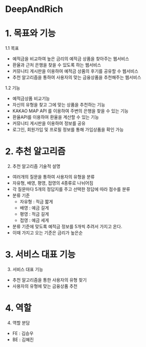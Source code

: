 # DeepAndRich

# 1. 목표와 기능

1.1 목표
- 예적금을 비교하여 높은 금리의 예적금 상품을 찾아주는 웹서비스
- 환율과 근처 은행을 찾을 수 있도록 하는 웹서비스
- 커뮤니티 게시판을 이용하여 예적금 상품의 후기를 공유할 수 웹서비스
- 추천 알고리즘을 통하여 사용자의 맞는 금융상품을 추천해주는 웹서비스

1.2 기능
- 예적금상품 비교기능
- 자신의 유형을 찾고 그에 맞는 상품을 추천하는 기능
- KAKAO MAP API 를 이용하여 주변의 은행을 찾을 수 있는 기능
- 환율API를 이용하여 환율을 계산할 수 있는 기능
- 커뮤니티 게시판을 이용하여 정보를 공유
- 로그인, 회원가입 및 프로필 정보를 통해 가입상품을 확인 가능

# 2. 추천 알고리즘

2. 추천 알고리즘 기술적 설명
- 여러개의 질문을 통하여 사용자의 유형을 분류
- 자유형, 배영, 평영, 접영의 4종류로 나뉘어짐
- 각 질문마다 5개의 정답지를 주고 선택한 정답에 따라 점수를 분류
- 분류 기준
  - 자유형 : 적금 짧게
  - 배영 : 예금 길게
  - 평영 : 적금 길게
  - 접영 : 예금 세게
- 분류 기준에 맞도록 예적금 정보를 5개씩 추려서 가지고 온다.
- 이때 가지고 오는 기준은 금리가 높은순

# 3. 서비스 대표 기능

3. 서비스 대표 기능
- 추천 알고리즘을 통한 사용자의 유형 찾기
- 사용자의 유형에 맞는 금융상품 추천

# 4. 역할

4. 역할 분담
- FE : 김승우
- BE : 김혜진
